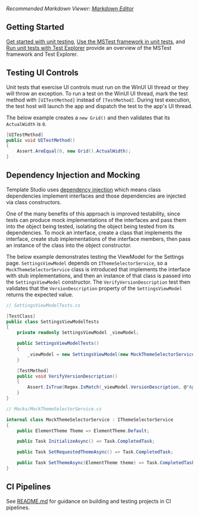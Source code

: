 ﻿*Recommended Markdown
Viewer: [Markdown Editor](https://marketplace.visualstudio.com/items?itemName=MadsKristensen.MarkdownEditor2)*

## Getting Started

[Get started with unit testing](https://docs.microsoft.com/visualstudio/test/getting-started-with-unit-testing?view=vs-2022&tabs=dotnet%2Cmstest), [Use the MSTest framework in unit tests](https://docs.microsoft.com/visualstudio/test/using-microsoft-visualstudio-testtools-unittesting-members-in-unit-tests),
and [Run unit tests with Test Explorer](https://docs.microsoft.com/visualstudio/test/run-unit-tests-with-test-explorer)
provide an overview of the MSTest framework and Test Explorer.

## Testing UI Controls

Unit tests that exercise UI controls must run on the WinUI UI thread or they will throw an exception. To run a test on
the WinUI UI thread, mark the test method with `[UITestMethod]` instead of `[TestMethod]`. During test execution, the
test host will launch the app and dispatch the test to the app's UI thread.

The below example creates a `new Grid()` and then validates that its `ActualWidth` is `0`.

```csharp
[UITestMethod]
public void UITestMethod()
{
    Assert.AreEqual(0, new Grid().ActualWidth);
}
```

## Dependency Injection and Mocking

Template Studio uses [dependency injection](https://docs.microsoft.com/dotnet/core/extensions/dependency-injection)
which means class dependencies implement interfaces and those dependencies are injected via class constructors.

One of the many benefits of this approach is improved testability, since tests can produce mock implementations of the
interfaces and pass them into the object being tested, isolating the object being tested from its dependencies. To mock
an interface, create a class that implements the interface, create stub implementations of the interface members, then
pass an instance of the class into the object constructor.

The below example demonstrates testing the ViewModel for the Settings page. `SettingsViewModel` depends
on `IThemeSelectorService`, so a `MockThemeSelectorService` class is introduced that implements the interface with stub
implementations, and then an instance of that class is passed into the `SettingsViewModel` constructor.
The `VerifyVersionDescription` test then validates that the `VersionDescription` property of the `SettingsViewModel`
returns the expected value.

```csharp
// SettingsViewModelTests.cs

[TestClass]
public class SettingsViewModelTests
{
    private readonly SettingsViewModel _viewModel;

    public SettingsViewModelTests()
    {
        _viewModel = new SettingsViewModel(new MockThemeSelectorService());
    }

    [TestMethod]
    public void VerifyVersionDescription()
    {
        Assert.IsTrue(Regex.IsMatch(_viewModel.VersionDescription, @"App1 - \d\.\d\.\d\.\d"));
    }
}
```

```csharp
// Mocks/MockThemeSelectorService.cs

internal class MockThemeSelectorService : IThemeSelectorService
{
    public ElementTheme Theme => ElementTheme.Default;

    public Task InitializeAsync() => Task.CompletedTask;

    public Task SetRequestedThemeAsync() => Task.CompletedTask;

    public Task SetThemeAsync(ElementTheme theme) => Task.CompletedTask;
}
```

## CI Pipelines

See [README.md](https://github.com/microsoft/TemplateStudio/blob/main/docs/WinUI/pipelines/README.md) for guidance on
building and testing projects in CI pipelines.
